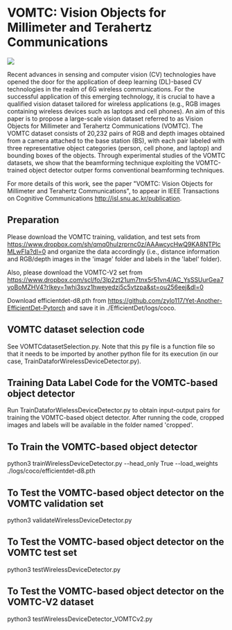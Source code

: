 # VOMTC: Vision Objects for Millimeter and Terahertz Communications

![](VOMTC_github.png)

Recent advances in sensing and computer vision (CV) technologies have opened the door for the application of
deep learning (DL)-based CV technologies in the realm of 6G wireless communications. For the successful application of this
emerging technology, it is crucial to have a qualified vision dataset tailored for wireless applications (e.g., RGB images
containing wireless devices such as laptops and cell phones).  An aim of this paper is to propose a large-scale vision dataset
referred to as Vision Objects for Millimeter and Terahertz Communications (VOMTC). The VOMTC dataset consists of
20,232 pairs of RGB and depth images obtained from a camera attached to the base station (BS), with each pair labeled with
three representative object categories (person, cell phone, and  laptop) and bounding boxes of the objects. Through experimental
studies of the VOMTC datasets, we show that the beamforming technique exploiting the VOMTC-trained object detector outper
forms conventional beamforming techniques.

For more details of this work, see the paper "VOMTC: Vision Objects for Millimeter and Terahertz Communications", to appear in IEEE Transactions on Cognitive Communications http://isl.snu.ac.kr/publication.


## Preparation

Please download the VOMTC training, validation, and test sets from https://www.dropbox.com/sh/qmq0hulzrprnc0z/AAAwcycHwQ9KA8NTPlcMLwFIa?dl=0 and organize the data accordingly (i.e., distance information and RGB/depth images in the 'image' folder and labels in the 'label' folder). 

Also, please download the VOMTC-V2 set from https://www.dropbox.com/scl/fo/3lp2zt21um7tnx5r51vn4/AC_YsSSUurGea7yoBoMZHV4?rlkey=1whi3svz1hweyedzi5c5vtzpa&st=ou256eej&dl=0

Download efficientdet-d8.pth from https://github.com/zylo117/Yet-Another-EfficientDet-Pytorch and save it in ./EfficientDet/logs/coco.

## VOMTC dataset selection code

See VOMTCdatasetSelection.py.
Note that this py file is a function file so that it needs to be imported 
by another python file for its execution (in our case, TrainDataforWirelessDeviceDetector.py). 

## Training Data Label Code for the VOMTC-based object detector

Run TrainDataforWielessDeviceDetector.py to obtain input-output pairs for training the VOMTC-based object detector.
After running the code, cropped images and labels will be available in the folder named 'cropped'. 

## To Train the VOMTC-based object detector

python3 trainWirelessDeviceDetector.py --head_only True --load_weights ./logs/coco/efficientdet-d8.pth

## To Test the VOMTC-based object detector on the VOMTC validation set

python3 validateWirelessDeviceDetector.py

## To Test the VOMTC-based object detector on the VOMTC test set

python3 testWirelessDeviceDetector.py

## To Test the VOMTC-based object detector on the VOMTC-V2 dataset

python3 testWirelessDeviceDetector_VOMTCv2.py
